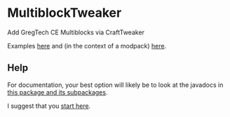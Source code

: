 # MultiblockTweaker
Add GregTech CE Multiblocks via CraftTweaker

Examples [here](examples) and (in the context of a modpack) [here](https://github.com/OmnifactoryDevs/Omnifactory/blob/dev/overrides/scripts/Multiblocks.zs).

## Help

For documentation, your best option will likely be to look at the javadocs in [this package and its subpackages](https://github.com/eutropius225/MultiblockTweaker/tree/master/src/main/java/eutros/multiblocktweaker/crafttweaker).

I suggest that you [start here](https://github.com/eutropius225/MultiblockTweaker/blob/master/src/main/java/eutros/multiblocktweaker/crafttweaker/construction/MultiblockBuilder.java).
